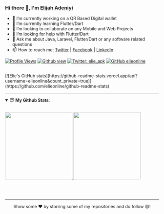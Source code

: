 ### Hi there 👋, I'm [Elijah Adeniyi](https://www.linkedin.com/in/elijah-adeniyi-48477b157/)

<!--
**elieonline/elieonline** is a ✨ _special_ ✨ repository because its `README.md` (this file) appears on your GitHub profile.

Here are some ideas to get you started:
-->
- 🔭 I’m currently working on a QR Based Digital wallet
- 🌱 I’m currently learning Flutter/Dart
- 👯 I’m looking to collaborate on any Mobile and Web Projects
- 🤔 I’m looking for help with Flutter/Dart
- 💬 Ask me about Java, Laravel, Flutter/Dart or any software related questions
- 📫 How to reach me: [Twitter](https://twitter.com/elie_apk) | [Facebook](https://www.facebook.com/dammy.elie) | [LinkedIn](https://www.linkedin.com/in/elijah-adeniyi-48477b157/)

[![Profile Views](https://gpvc.arturio.dev/acctgen1)](https://twitter.com/elie_apk) 
[![Github view](https://komarev.com/ghpvc/?username=elieonline&label=Github-Views&color=blue&style=plastic)](https://github.com/elieonline)
[![Twitter: elie_apk](https://img.shields.io/twitter/follow/elie_apk?style=social)](https://twitter.com/elie_apk)
[![GitHub elieonline](https://img.shields.io/github/followers/elieonline?label=follow&style=social)](https://github.com/elieonline)

<br>
[![Elie's GitHub stats](https://github-readme-stats.vercel.app/api?username=elieonline&count_private=true)](https://github.com/elieonline/github-readme-stats)

---
<details open>
 <summary> 😇 <b>My Github Stats</b>: </summary>
<br>
  

<p>
  <a href="https://github.com/elieonline">
  <img height="220em" src = "https://github-readme-stats.vercel.app/api?username=elieonline&count_private=true">
  </a>
  <a href="https://github.com/elieonline">
  <img height="220em" src = "https://github-readme-stats.vercel.app/api/top-langs/?username=elieonline&theme=tokyonight&hide_border=true&&count_private=true&include_all_commits=true">
  </a>
</p>
</details>
<br>

<br>
<hr>
<p align = "center">
Show some ❤️ by starring some of my repositories and do follow 😄!
</p>
